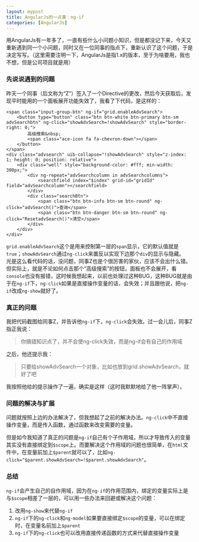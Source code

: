 ```yaml
---
layout: mypost
title: AngularJs的一点事：ng-if
categories: [AngularJs]
---
```


用AngularJs有一年多了，一直有些什么小问题小知识，但是都没记下来，今天又重新遇到同一个小问题，同时又在一位同事的指点下，重新认识了这个问题，于是决定写写。（这里需要注明一下，AngularJs是指1.x的版本，至于为啥要用，我也不想，但是公司项目就是用）  
  
### 先说说遇到的问题  
昨天一个同事（后文称为“Z”）签入了一个Directive的更改，然后今天获取后，发现平时能用的一个面板展开功能失效了，我看了下代码，是这样的：
```
<span class="input-group-btn" ng-if="grid.enableAdvSearch">
    <button type="button" class="btn btn-white btn-primary btn-sm advSearchbtn" ng-click="showAdvSearch=!showAdvSearch" style="border-right: 0;">
        高级搜索&nbsp;
        <span class="ace-icon fa fa-chevron-down"></span>
    </button>
</span>
<div class="advsearch" uib-collapse="!showAdvSearch" style="z-index: 1; height: 0; position: relative">
    <div class="well" style="background-color: #fff; min-width: 300px;">
        <div ng-repeat="advSearchcolumn in advSearchcolumns">
            <searchfield index="$index" grid-id="gridId" field="advSearchcolumn"></searchfield>
        </div>
        <div class="searchBtn">
            <span class="btn btn-info btn-sm btn-round" ng-click="advSearch()">查询</span>
            <span class="btn btn-danger btn-sm btn-round" ng-click="ResetadvSearch()">清空</span>
        </div>
    </div>
</div>
```
`grid.enableAdvSearch`这个是用来控制第一层的`span`显示，它的默认值就是`true`；`showAdvSearch`通过`ng-click`来置反以实现下边那个`div`的显示与隐藏。  
光是这么看代码的话，没问题，同事Z也是个很厉害的家伙，应该不会出什么错。但实际上，就是不论如何点击那个“高级搜索”的按钮，面板也不会展开，看`console`也没有报错，这时候我想起来，以前也处理过这种BUG，这种BUG就是由于在`ng-if`下，`ng-click`如果是直接操作变量的话，会失效；并且跟他说，把`ng-if`改成`ng-show`就好了。  
  
### 真正的问题  
我把代码截图给同事Z，并告诉他`ng-if`下，`ng-click`会失效。过一会儿后，同事Z指正我说：
> 你搞错知识点了，并不会使ng-click失效，而是ng-if会有自己的作用域  
  
之后，他还提示我：
> 只要给showAdvSearch一个对象，比如也放到grid.showAdvSearch，就好了吧  
  
我按照他给的提示操作了一遍，确实是这样（这时我默默地给了他一阵掌声）。  
  
### 问题的解决与扩展  
问题就按照上边的办法解决了，但我想起了之前的解决办法。`ng-click`中不直接操作变量，而是传入函数，通过函数来改变需要的变量。  
  
但是如今我知道了真正的问题是`ng-if`自己有个子作用域，所以才导致传入的变量其实没有直接绑定到`$scope`上。而要解决这个作用域的问题也很简单，在`html`文件中，在变量前加上`$parent`就可以了，比如`ng-click="$parent.showAdvSearch=!$parent.showAdvSearch"`。  
  
### 总结  
`ng-if`会产生自己的自作用域，因为在`ng-if`的作用范围内，绑定的变量实际上是与`$scope`相差了一层的，可以用一些办法来回避或解决这个问题：
1. 改用`ng-show`来代替`ng-if`
2. `ng-if`下的`ng-click`和`ng-model`如果要直接绑定`$scope`的变量，可以在绑定时，在变量名前加上`$parent`
3. `ng-if`下的`ng-click`也可以改用直接传递函数的方式来代替直接操作变量